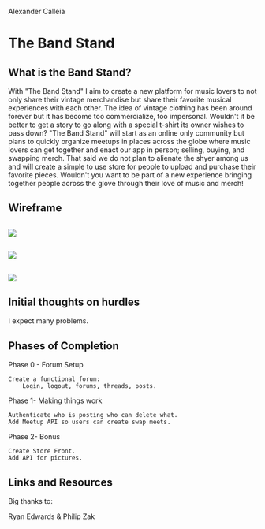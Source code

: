  Alexander Calleia

# The Band Stand

## What is the Band Stand?

With "The Band Stand" I aim to create a new platform for music lovers to not only 
share their vintage merchandise but share their favorite musical experiences with 
each other. The idea of vintage clothing has been around forever but it has become
too commercialize, too impersonal. Wouldn't it be better to get a story to go along 
with a special t-shirt its owner wishes to pass down? "The Band Stand" will start as 
an online only community but plans to quickly organize meetups in places across the 
globe where music lovers can get together and enact our app in person; selling, 
buying, and swapping merch. That said we do not plan to alienate the shyer among us
and will create a simple to use store for people to upload and purchase their favorite 
pieces. Wouldn't you want to be part of a new experience bringing together people across
the glove through their love of music and merch!

## Wireframe

## <img src="images/CRUD-App-Pg-01.png">
## <img src="images/CRUD-App-Pg-02.png">
## <img src="images/CRUD-App-Pg-03.png">

## Initial thoughts on hurdles

I expect many problems.

## Phases of Completion

Phase 0 - Forum Setup
    
    Create a functional forum:
        Login, logout, forums, threads, posts.

Phase 1- Making things work
    
    Authenticate who is posting who can delete what.
    Add Meetup API so users can create swap meets. 


Phase 2- Bonus

    Create Store Front.
    Add API for pictures.



## Links and Resources

Big thanks to:

Ryan Edwards &
Philip Zak

